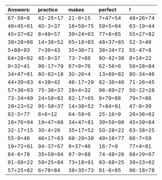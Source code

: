 | Answers: | practice | makes | perfect | ! |
| :--- | :--- | :--- | :--- | :--- |
| 67-59=8 | 42-25=17 | 21-6=15 | 7+47=54 | 48+26=74 | 
| 46+45=91 | 40-3=37 | 16+59=75 | 59+5=64 | 63-19=44 | 
| 45+37=82 | 8+49=57 | 39+24=63 | 77+8=85 | 55+27=82 | 
| 38+28=66 | 14+38=52 | 65+18=83 | 48+37=85 | 52-3=49 | 
| 5+88=93 | 7+36=43 | 35+36=71 | 38+34=72 | 55-47=8 | 
| 64+28=92 | 45-8=37 | 73-7=66 | 80-42=38 | 8+14=22 | 
| 9+32=41 | 96-17=79 | 67+9=76 | 62-56=6 | 56+28=84 | 
| 34+47=81 | 80-62=18 | 30-26=4 | 13+69=82 | 80-34=46 | 
| 44+39=83 | 4+38=42 | 46-17=29 | 82-36=46 | 71-26=45 | 
| 57+36=93 | 75-38=37 | 28+4=32 | 96-69=27 | 50-22=28 | 
| 73-24=49 | 24+58=82 | 82-17=65 | 9+79=88 | 79+7=86 | 
| 29+23=52 | 95-58=37 | 14+38=52 | 7+84=91 | 47-8=39 | 
| 82-5=77 | 6+6=12 | 64-58=6 | 25-16=9 | 26+36=62 | 
| 18+76=94 | 19+47=66 | 34+47=81 | 39+59=98 | 45+39=84 | 
| 32-17=15 | 30-4=26 | 35+17=52 | 50-28=22 | 63-38=25 | 
| 55-9=46 | 46+17=63 | 68-29=39 | 49+28=77 | 66-7=59 | 
| 19+72=91 | 94-37=57 | 9+37=46 | 16-7=9 | 77+4=81 | 
| 84-6=78 | 35+59=94 | 97-9=88 | 74-48=26 | 68+29=97 | 
| 91-69=22 | 59+25=84 | 73+18=91 | 93-68=25 | 39+23=62 | 
| 57+25=82 | 6+78=84 | 38+35=73 | 91-6=85 | 96-18=78 | 
